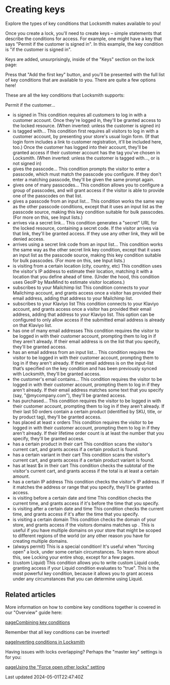 # Creating keys

Explore the types of key conditions that Locksmith makes available to you!

Once you create a lock, you'll need to create keys – simple statements that describe the conditions for access. For example, one might have a key that says "Permit if the customer is signed in". In this example, the key condition is "if the customer is signed in".

Keys are added, unsurprisingly, inside of the "Keys" section on the lock page:

Press that "Add the first key" button, and you'll be presented with the full list of key conditions that are available to you. There are quite a few options here!

These are all the key conditions that Locksmith supports:

Permit if the customer...

- is signed in This condition requires all customers to log in with a customer account. Once they're logged in, they'll be granted access to the locked resource. (When inverted: unless the customer is signed in)
- is tagged with… This condition first requires all visitors to log in with a customer account, by presenting your store's usual login form. (If that login form includes a link to customer registration, it'll be included here, too.) Once the customer has logged into their account, they'll be granted access if their customer account has the tag you've chosen in Locksmith. (When inverted: unless the customer is tagged with..., or is not signed in)
- gives the passcode… This condition prompts the visitor to enter a passcode, which must match the passcode you configure. If they don't enter a matching passcode, they'll be given the same prompt again.
- gives one of many passcodes… This condition allows you to configure a group of passcodes, and will grant access if the visitor is able to provide one of the passcodes on that list.
- gives a passcode from an input list… This condition works the same way as the other passcode conditions, except that it uses an input list as the passcode source, making this key condition suitable for bulk passcodes. (For more on this, see Input lists.)
- arrives via a secret link… This condition generates a "secret" URL for the locked resource, containing a secret code. If the visitor arrives via that link, they'll be granted access. If they use any other link, they will be denied access.
- arrives using a secret link code from an input list… This condition works the same way as the other secret link key condition, except that it uses an input list as the passcode source, making this key condition suitable for bulk passcodes. (For more on this, see Input lists.)
- is visiting from a certain location (city, country, etc) This condition uses the visitor's IP address to estimate their location, matching it with a location that you define ahead of time. (Under the hood, this condition uses GeoIP by MaxMind to estimate visitor locations.)
- subscribes to your Mailchimp list This condition connects to your Mailchimp account, and grants access once a visitor has provided their email address, adding that address to your Mailchimp list.
- subscribes to your Klaviyo list This condition connects to your Klaviyo account, and grants access once a visitor has provided their email address, adding that address to your Klaviyo list. This option can be configured to only allow access if the submitted email address is already on that Klaviyo list.
- has one of many email addresses This condition requires the visitor to be logged in with their customer account, prompting them to log in if they aren't already. If their email address is on the list that you specify, they'll be granted access.
- has an email address from an input list… This condition requires the visitor to be logged in with their customer account, prompting them to log in if they aren't already. If their email address is on the input-list that’s specified on the key condition and has been previously synced with Locksmith, they'll be granted access.
- the customer's email contains… This condition requires the visitor to be logged in with their customer account, prompting them to log in if they aren't already. If their email address matches some text that you specify (say, "@mycompany.com"), they'll be granted access.
- has purchased… This condition requires the visitor to be logged in with their customer account, prompting them to log in if they aren't already. If their last 50 orders contain a certain product (identified by SKU, title, or by product tag), they'll be granted access.
- has placed at least x orders This condition requires the visitor to be logged in with their customer account, prompting them to log in if they aren't already. If their lifetime order count is at least the number that you specify, they'll be granted access.
- has a certain product in their cart This condition scans the visitor's current cart, and grants access if a certain product is found.
- has a certain variant in their cart This condition scans the visitor's current cart, and grants access if a certain product variant is found.
- has at least $x in their cart This condition checks the subtotal of the visitor's current cart, and grants access if the total is at least a certain amount.
- has a certain IP address This condition checks the visitor's IP address. If it matches the address or range that you specify, they'll be granted access.
- is visiting before a certain date and time This condition checks the current time, and grants access if it's before the time that you specify.
- is visiting after a certain date and time This condition checks the current time, and grants access if it's after the time that you specify.
- is visiting a certain domain This condition checks the domain of your store, and grants access if the visitors domains matches up . This is useful if you have multiple domains on your store that might be scoped to different regions of the world (or any other reason you have for creating multiple domains.
- (always permit) This is a special condition! It's useful when "forcing open" a lock, under some certain circumstances. To learn more about this, see Locking your entire shop, except for a few pages.
- (custom Liquid) This condition allows you to write custom Liquid code, granting access if your Liquid condition evaluates to "true". This is the most powerful key condition, because it allows you to grant access under any circumstances that you can determine using Liquid.

## Related articles

More information on how to combine key conditions together is covered in our "Overview" guide here:

[pageCombining key conditions](/keys/more/combining-key-conditions)

Remember that all key conditions can be inverted!

[pageInverting conditions in Locksmith](/keys/more/inverting-conditions-in-locksmith)

Having issues with locks overlapping? Perhaps the "master key" settings is for you:

[pageUsing the "Force open other locks" setting](/keys/more/using-the-force-open-other-locks-setting)

Last updated 2024-05-01T22:47:40Z
